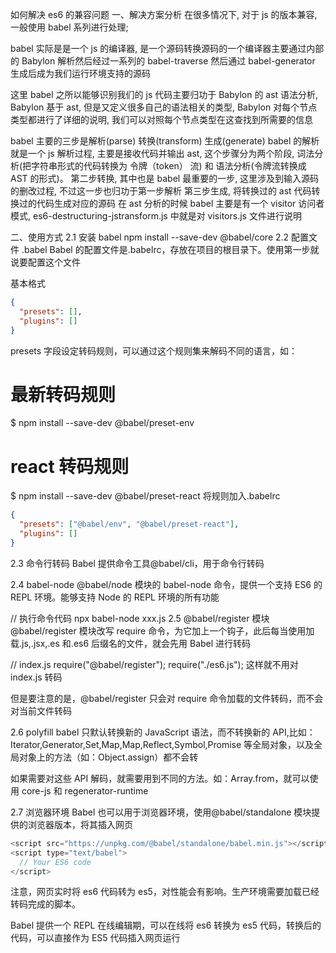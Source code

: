 如何解决 es6 的兼容问题
一、解决方案分析
在很多情况下, 对于 js 的版本兼容, 一般使用 babel 系列进行处理;

babel 实际是是一个 js 的编译器, 是一个源码转换源码的一个编译器主要通过内部的 Babylon 解析然后经过一系列的 babel-traverse 然后通过 babel-generator 生成后成为我们运行环境支持的源码

这里 babel 之所以能够识别我们的 js 代码主要归功于 Babylon 的 ast 语法分析, Babylon 基于 ast, 但是又定义很多自己的语法相关的类型, Babylon 对每个节点类型都进行了详细的说明, 我们可以对照每个节点类型在这查找到所需要的信息

babel 主要的三步是解析(parse) 转换(transform) 生成(generate)
babel 的解析就是一个 js 解析过程, 主要是接收代码并输出 ast, 这个步骤分为两个阶段, 词法分析(把字符串形式的代码转换为 令牌（token） 流) 和 语法分析(令牌流转换成 AST 的形式)。
第二步转换, 其中也是 babel 最重要的一步, 这里涉及到输入源码的删改过程, 不过这一步也归功于第一步解析
第三步生成, 将转换过的 ast 代码转换过的代码生成对应的源码
在 ast 分析的时候 babel 主要是有一个 visitor 访问者模式, es6-destructuring-jstransform.js 中就是对 visitors.js 文件进行说明

二、使用方式
2.1 安装 babel
npm install --save-dev @babel/core
2.2 配置文件 .babel
Babel 的配置文件是.babelrc，存放在项目的根目录下。使用第一步就说要配置这个文件

基本格式

```json
{
  "presets": [],
  "plugins": []
}
```

presets 字段设定转码规则，可以通过这个规则集来解码不同的语言，如：

# 最新转码规则

$ npm install --save-dev @babel/preset-env

# react 转码规则

$ npm install --save-dev @babel/preset-react
将规则加入.babelrc

```json
{
  "presets": ["@babel/env", "@babel/preset-react"],
  "plugins": []
}
```

2.3 命令行转码
Babel 提供命令工具@babel/cli，用于命令行转码

2.4 babel-node
@babel/node 模块的 babel-node 命令，提供一个支持 ES6 的 REPL 环境。能够支持 Node 的 REPL 环境的所有功能

// 执行命令代码
npx babel-node xxx.js
2.5 @babel/register 模块
@babel/register 模块改写 require 命令，为它加上一个钩子，此后每当使用加载.js,.jsx,.es 和.es6 后缀名的文件，就会先用 Babel 进行转码

// index.js
require("@babel/register");
require("./es6.js");
这样就不用对 index.js 转码

但是要注意的是，@babel/register 只会对 require 命令加载的文件转码，而不会对当前文件转码

2.6 polyfill
babel 只默认转换新的 JavaScript 语法，而不转换新的 API,比如：Iterator,Generator,Set,Map,Map,Reflect,Symbol,Promise 等全局对象，以及全局对象上的方法（如：Object.assign）都不会转

如果需要对这些 API 解码，就需要用到不同的方法。如：Array.from，就可以使用 core-js 和 regenerator-runtime

2.7 浏览器环境
Babel 也可以用于浏览器环境，使用@babel/standalone 模块提供的浏览器版本，将其插入网页

```js
<script src="https://unpkg.com/@babel/standalone/babel.min.js"></script>
<script type="text/babel">
  // Your ES6 code
</script>
```

注意，网页实时将 es6 代码转为 es5，对性能会有影响。生产环境需要加载已经转码完成的脚本。

Babel 提供一个 REPL 在线编辑期，可以在线将 es6 转换为 es5 代码，转换后的代码，可以直接作为 ES5 代码插入网页运行
